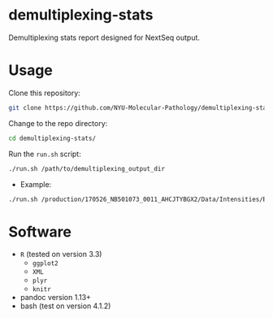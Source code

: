 # demultiplexing-stats

Demultiplexing stats report designed for NextSeq output.

# Usage

Clone this repository:

```bash
git clone https://github.com/NYU-Molecular-Pathology/demultiplexing-stats.git
```

Change to the repo directory:

```bash
cd demultiplexing-stats/
```

Run the `run.sh` script:
```bash
./run.sh /path/to/demultiplexing_output_dir
```

- Example:
```bash
./run.sh /production/170526_NB501073_0011_AHCJTYBGX2/Data/Intensities/BaseCalls/Unaligned/
```

# Software
- `R` (tested on version 3.3)
  - `ggplot2`
  - `XML`
  - `plyr`
  - `knitr`
- pandoc version 1.13+
- bash (test on version 4.1.2)
